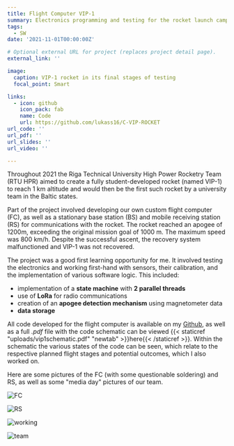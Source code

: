 ```yaml
---
title: Flight Computer VIP-1
summary: Electronics programming and testing for the rocket launch campaign of Riga Technical University rocketry team.
tags:
  - SW
date: '2021-11-01T00:00:00Z'

# Optional external URL for project (replaces project detail page).
external_link: ''

image:
  caption: VIP-1 rocket in its final stages of testing
  focal_point: Smart

links:
  - icon: github
    icon_pack: fab
    name: Code
    url: https://github.com/lukass16/C-VIP-ROCKET
url_code: ''
url_pdf: ''
url_slides: ''
url_video: ''

---
```

Throughout 2021 the Riga Technical University High Power Rocketry Team (RTU HPR) aimed to create a fully student-developed rocket (named VIP-1) to reach 1 km altitude and would then be the first such rocket by a university team in the Baltic states.

Part of the project involved developing our own custom flight computer (FC), as well as a stationary base station (BS) and mobile receiving station (RS) for communications with the rocket. The rocket reached an apogee of 1200m, exceeding the original mission goal of 1000 m. The maximum speed was 800 km/h. Despite the successful ascent, the recovery system malfunctioned and VIP-1 was not recovered.

The project was a good first learning opportunity for me. It involved testing the electronics and working first-hand with sensors, their calibration, and the implementation of various software logic. This included:
- implementation of a **state machine** with **2 parallel threads**
- use of **LoRa** for radio communications
- creation of an **apogee detection mechanism** using magnetometer data
- **data storage**

All code developed for the flight computer is available on my [Github](https://github.com/lukass16/C-VIP-ROCKET), as well as a full *.pdf* file with the code schematic can be viewed {{< staticref "uploads/vip1schematic.pdf" "newtab" >}}here{{< /staticref >}}. Within the schematic the various states of the code can be seen, which relate to the respective planned flight stages and potential outcomes, which I also worked on. 

Here are some pictures of the FC (with some questionable soldering) and RS, as well as some "media day" pictures of our team. 

![FC](/uploads/images/vip1/FC.jpg)

![RS](/uploads/images/vip1/RS.jpg)

![working](/uploads/images/vip1/working.jpg)

![team](/uploads/images/vip1/team.jpg)
